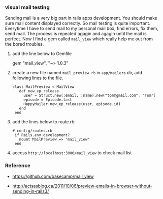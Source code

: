 ### visual mail testing

Sending mail is a very big part in rails apps development. You should make sure mail content displayed correctly.
So mail testing is quite important. Everytime I have to send mail to my personal mail box, find errors,
fix them, send mail. The process is repeated agagin and agagin until the mail is perfect. Now I find a gem
called `mail_view` which really help me out from the bored troubles.

1. add the line below to Gemfile

    gem "mail_view", "~> 1.0.3"

2. create a new file named `mail_preview.rb` in `app/mailers` dir, add following lines to the file.

    <pre><code>class MailPreview < MailView
      def new_ep_release
        user = Struct.new(:email, :name).new("tom@gmail.com", "Tom")
        episode = Episode.last
        HappyMailer.new_ep_release(user, episode.id)
      end
    end</code></pre>

3. add the lines below to route.rb

    <pre><code># config/routes.rb
    if Rails.env.development?
      mount MailPreview => 'mail_view'
    end</code></pre>

4. access `http://localhost:3000/mail_view` to check mail list

### Reference

* https://github.com/basecamp/mail_view

* http://actsasblog.ca/2011/10/06/preview-emails-in-browser-without-sending-in-rails3/
